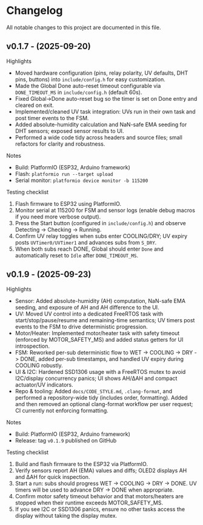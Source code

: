 # Changelog

All notable changes to this project are documented in this file.

## v0.1.7 - (2025-09-20)

Highlights
- Moved hardware configuration (pins, relay polarity, UV defaults, DHT pins, buttons) into `include/config.h` for easy customization.
- Made the Global Done auto-reset timeout configurable via `DONE_TIMEOUT_MS` in `include/config.h` (default 60s).
- Fixed Global->Done auto-reset bug so the timer is set on Done entry and cleared on exit.
- Implemented/cleaned UV task integration: UVs run in their own task and post timer events to the FSM.
- Added absolute-humidity calculation and NaN-safe EMA seeding for DHT sensors; exposed sensor results to UI.
- Performed a wide code tidy across headers and source files; small refactors for clarity and robustness.

Notes
- Build: PlatformIO (ESP32, Arduino framework)
- Flash: `platformio run --target upload`
- Serial monitor: `platformio device monitor -b 115200`

Testing checklist
1. Flash firmware to ESP32 using PlatformIO.
2. Monitor serial at 115200 for FSM and sensor logs (enable debug macros if you need more verbose output).
3. Press the Start button (configured in `include/config.h`) and observe Detecting → Checking → Running.
4. Confirm UV relay toggles when subs enter COOLING/DRY; UV expiry posts `UVTimer0/UVTimer1` and advances subs from `S_DRY`.
5. When both subs reach DONE, Global should enter `Done` and automatically reset to `Idle` after `DONE_TIMEOUT_MS`.


## v0.1.9 - (2025-09-23)

Highlights
- Sensor: Added absolute-humidity (AH) computation, NaN-safe EMA seeding, and exposure of AH and AH difference to the UI.
- UV: Moved UV control into a dedicated FreeRTOS task with start/stop/pause/resume and remaining-time semantics; UV timers post events to the FSM to drive deterministic progression.
- Motor/Heater: Implemented motor/heater task with safety timeout (enforced by MOTOR_SAFETY_MS) and added status getters for UI introspection.
- FSM: Reworked per-sub deterministic flow to WET -> COOLING -> DRY -> DONE, added per-sub timestamps, and handled UV expiry during COOLING robustly.
- UI & I2C: Hardened SSD1306 usage with a FreeRTOS mutex to avoid I2C/display concurrency panics; UI shows AH/ΔAH and compact actuator/UV indicators.
- Repo & tooling: Added `docs/CODE_STYLE.md`, `.clang-format`, and performed a repository-wide tidy (includes order, formatting). Added and then removed an optional clang-format workflow per user request; CI currently not enforcing formatting.

Notes
- Build: PlatformIO (ESP32, Arduino framework)
- Release: tag `v0.1.9` published on GitHub

Testing checklist
1. Build and flash firmware to the ESP32 via PlatformIO.
2. Verify sensors report AH (EMA) values and diffs; OLED2 displays AH and ΔAH for quick inspection.
3. Start a run: subs should progress WET -> COOLING -> DRY -> DONE. UV timers will be used to advance DRY -> DONE when appropriate.
4. Confirm motor safety timeout behavior and that motors/heaters are stopped when their runtime exceeds MOTOR_SAFETY_MS.
5. If you see I2C or SSD1306 panics, ensure no other tasks access the display without taking the display mutex.

